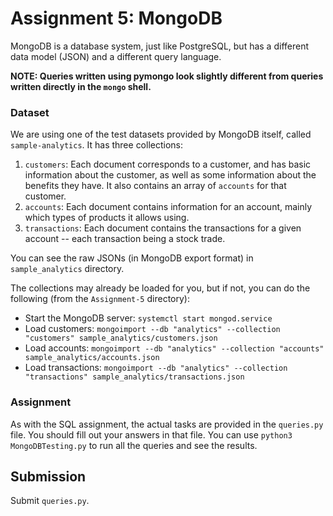# Assignment 5: MongoDB

MongoDB is a database system, just like PostgreSQL, but has a different data model (JSON) and a different query language.

**NOTE: Queries written using pymongo look slightly different from queries written directly in the `mongo` shell.**

### Dataset
We are using one of the test datasets provided by MongoDB itself, called `sample-analytics`. It has three collections:
1. `customers`: Each document corresponds to a customer, and has basic information about the customer, as well as some information about the benefits they have. It also contains an array of `accounts` for that customer.
1. `accounts`: Each document contains information for an account, mainly which types of products it allows using.
1. `transactions`: Each document contains the transactions for a given account -- each transaction being a stock trade.

You can see the raw JSONs (in MongoDB export format) in `sample_analytics` directory.

The collections may already be loaded for you, but if not, you can do the following (from the `Assignment-5` directory):
- Start the MongoDB server: `systemctl start mongod.service`
- Load customers: `mongoimport --db "analytics" --collection "customers" sample_analytics/customers.json`
- Load accounts: `mongoimport --db "analytics" --collection "accounts" sample_analytics/accounts.json`
- Load transactions: `mongoimport --db "analytics" --collection "transactions" sample_analytics/transactions.json`

### Assignment
As with the SQL assignment, the actual tasks are provided in the `queries.py` file. You should fill out your answers in that file. You can use `python3 MongoDBTesting.py` to run all the queries and see the results. 

## Submission
Submit `queries.py`.

